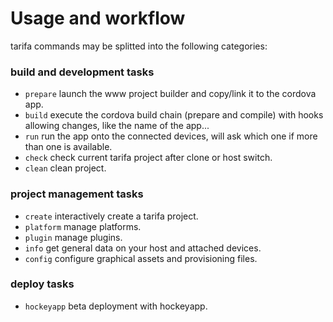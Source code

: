 # Usage and workflow

tarifa commands may be splitted into the following categories:

### build and development tasks

* `prepare` launch the www project builder and copy/link it to the cordova app.
* `build` execute the cordova build chain (prepare and compile) with hooks allowing
changes, like the name of the app...
* `run` run the app onto the connected devices, will ask which one if more than
one is available.
* `check` check current tarifa project after clone or host switch.
* `clean` clean project.

### project management tasks

* `create` interactively create a tarifa project.
* `platform` manage platforms.
* `plugin` manage plugins.
* `info` get general data on your host and attached devices.
* `config` configure graphical assets and provisioning files.

### deploy tasks

* `hockeyapp` beta deployment with hockeyapp.
